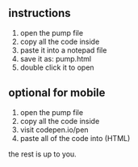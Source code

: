 ## instructions

1. open the pump file  
2. copy all the code inside  
3. paste it into a notepad file  
4. save it as: pump.html  
5. double click it to open

## optional for mobile

1. open the pump file  
2. copy all the code inside  
3. visit codepen.io/pen  
4. paste all of the code into (HTML)





the rest is up to you.

